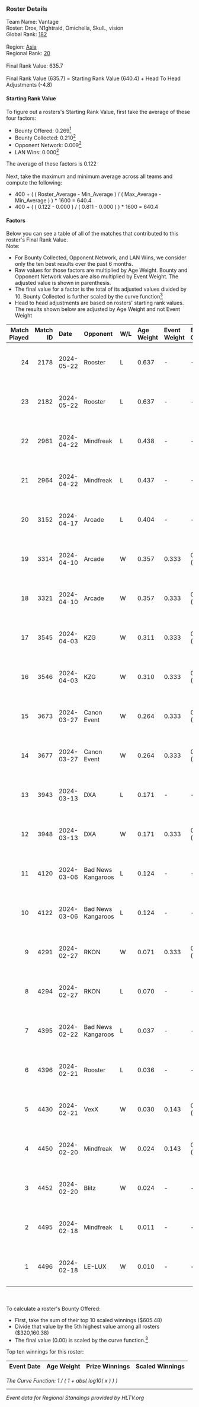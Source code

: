 ### Roster Details<br />
Team Name: Vantage<br />
Roster: Drox, N1ghtraid, Omichella, SkulL, vision <br />
Global Rank: [182](../../standings_global_2024_08_14.md)<br />
<br />
Region: [Asia]( ../../standings_asia_2024_08_14.md)<br />
Regional Rank: [20]( ../../standings_asia_2024_08_14.md)<br />
<br />
Final Rank Value:  635.7<br />
<br />
Final Rank Value (635.7) = Starting Rank Value (640.4) + Head To Head Adjustments (-4.8)<br />

#### Starting Rank Value<br />
To figure out a rosters's Starting Rank Value, first take the average of these four factors:<br />
- Bounty Offered: 0.269[<sup>1</sup>](#table2)
- Bounty Collected: 0.210[<sup>2</sup>](#table1)
- Opponent Network: 0.009[<sup>2</sup>](#table1)
- LAN Wins: 0.000[<sup>2</sup>](#table1)

The average of these factors is 0.122<br />
<br />
Next, take the maximum and minimum average across all teams and compute the following:<br />
- 400 + ( ( Roster_Average - Min_Average ) / ( Max_Average - Min_Average ) ) * 1600 = 640.4
- 400 + ( ( 0.122 - 0.000 ) / ( 0.811 - 0.000 ) ) * 1600 = 640.4


#### Factors<br />
Below you can see a table of all of the matches that contributed to this roster's Final Rank Value.<br />
Note:<br />

- For Bounty Collected, Opponent Network, and LAN Wins, we consider only the ten best results over the past 6 months.
- Raw values for those factors are multiplied by Age Weight. Bounty and Opponent Network values are also multiplied by Event Weight. The adjusted value is shown in parenthesis.
- The final value for a factor is the total of its adjusted values divided by 10. Bounty Collected is further scaled by the curve function[<sup>3</sup>](#curveFunction)
- Head to head adjustments are based on rosters' starting rank values. The results shown below are adjusted by Age Weight and not Event Weight
<span id="table1"></span><br />


| Match Played | Match ID | Date       | Opponent           | W/L | Age Weight | Event Weight | Bounty Collected | Opponent Network | LAN Wins  | H2H Adj. | Roster                                     |
| -: | -: | :- | :- | :- | :- | :- | :- | :- | :- | -: | :- |
|           24 |     2178 | 2024-05-22 | Rooster            | L   | 0.637      | -            | -                | -                | -         |    -5.96 | Drox, N1ghtraid, Omichella, SkulL, vision  |
|           23 |     2182 | 2024-05-22 | Rooster            | L   | 0.637      | -            | -                | -                | -         |    -6.25 | Drox, N1ghtraid, Omichella, SkulL, vision  |
|           22 |     2961 | 2024-04-22 | Mindfreak          | L   | 0.438      | -            | -                | -                | -         |    -6.17 | Drox, N1ghtraid, Omichella, SkulL, vision  |
|           21 |     2964 | 2024-04-22 | Mindfreak          | L   | 0.437      | -            | -                | -                | -         |    -6.41 | Drox, N1ghtraid, Omichella, SkulL, vision  |
|           20 |     3152 | 2024-04-17 | Arcade             | L   | 0.404      | -            | -                | -                | -         |    -5.60 | Drox, N1ghtraid, Omichella, SkulL, vision  |
|           19 |     3314 | 2024-04-10 | Arcade             | W   | 0.357      | 0.333        | 0.002 (0.000)    | 0.190 (0.023)    | 0 (0.000) |     6.43 | Drox, N1ghtraid, Omichella, SkulL, vision  |
|           18 |     3321 | 2024-04-10 | Arcade             | W   | 0.357      | 0.333        | 0.002 (0.000)    | 0.190 (0.023)    | 0 (0.000) |     6.63 | Drox, N1ghtraid, Omichella, SkulL, vision  |
|           17 |     3545 | 2024-04-03 | KZG                | W   | 0.311      | 0.333        | 0.005 (0.000)    | 0.145 (0.015)    | 0 (0.000) |     5.17 | Drox, N1ghtraid, Omichella, SkulL, vision  |
|           16 |     3546 | 2024-04-03 | KZG                | W   | 0.310      | 0.333        | 0.005 (0.000)    | 0.145 (0.015)    | 0 (0.000) |     5.31 | Drox, N1ghtraid, Omichella, SkulL, vision  |
|           15 |     3673 | 2024-03-27 | Canon Event        | W   | 0.264      | 0.333        | 0.000 (0.000)    | 0.000 (0.000)    | 0 (0.000) |     2.63 | Drox, N1ghtraid, Omichella, SkulL, vision  |
|           14 |     3677 | 2024-03-27 | Canon Event        | W   | 0.264      | 0.333        | 0.000 (0.000)    | 0.000 (0.000)    | 0 (0.000) |     2.68 | Drox, N1ghtraid, Omichella, SkulL, vision  |
|           13 |     3943 | 2024-03-13 | DXA                | L   | 0.171      | -            | -                | -                | -         |    -2.44 | Drox, N1ghtraid, Omichella, SkulL, vision  |
|           12 |     3948 | 2024-03-13 | DXA                | W   | 0.171      | 0.333        | 0.002 (0.000)    | 0.240 (0.014)    | 0 (0.000) |     2.97 | Drox, N1ghtraid, Omichella, SkulL, vision  |
|           11 |     4120 | 2024-03-06 | Bad News Kangaroos | L   | 0.124      | -            | -                | -                | -         |    -1.48 | Drox, N1ghtraid, Omichella, SkulL, vision  |
|           10 |     4122 | 2024-03-06 | Bad News Kangaroos | L   | 0.124      | -            | -                | -                | -         |    -1.49 | Drox, N1ghtraid, Omichella, SkulL, vision  |
|            9 |     4291 | 2024-02-27 | RKON               | W   | 0.071      | 0.333        | 0.000 (0.000)    | 0.021 (0.000)    | 0 (0.000) |     0.69 | Drox, N1ghtraid, Omichella, SkulL, vision  |
|            8 |     4294 | 2024-02-27 | RKON               | L   | 0.070      | -            | -                | -                | -         |    -1.53 | Drox, N1ghtraid, Omichella, SkulL, vision  |
|            7 |     4395 | 2024-02-22 | Bad News Kangaroos | L   | 0.037      | -            | -                | -                | -         |    -0.45 | Drox, Omichella, SkulL, viridian, vision   |
|            6 |     4396 | 2024-02-21 | Rooster            | L   | 0.036      | -            | -                | -                | -         |    -0.39 | Drox, Omichella, SkulL, viridian, vision   |
|            5 |     4430 | 2024-02-21 | VexX               | W   | 0.030      | 0.143        | 0.001 (0.000)    | 0.009 (0.000)    | 0 (0.000) |     0.43 | Drox, Omichella, SkulL, viridian, vision   |
|            4 |     4450 | 2024-02-20 | Mindfreak          | W   | 0.024      | 0.143        | 0.003 (0.000)    | 0.216 (0.001)    | 0 (0.000) |     0.42 | Drox, Omichella, SkulL, viridian, vision   |
|            3 |     4452 | 2024-02-20 | Blitz              | W   | 0.024      | -            | -                | -                | -         |     0.15 | Drox, Omichella, SkulL, viridian, vision   |
|            2 |     4495 | 2024-02-18 | Mindfreak          | L   | 0.011      | -            | -                | -                | -         |    -0.15 | Drox, Omichella, SkulL, viridian, vision   |
|            1 |     4496 | 2024-02-18 | LE-LUX             | W   | 0.010      | -            | -                | -                | -         |     0.07 | Drox, Omichella, SkulL, viridian, vision   |

<br />
<span id="table2"></span><br />
To calculate a roster's Bounty Offered:<br />

- First, take the sum of their top 10 scaled winnings ($605.48)
- Divide that value by the 5th highest value among all rosters ($320,160.38)
- The final value (0.00) is scaled by the curve function.[<sup>3</sup>](#curveFunction)

Top ten winnings for this roster:<br />

| Event Date | Age Weight | Prize Winnings | Scaled Winnings |
| :- | -: | :- | :- |


<span id="curveFunction"></span>_The Curve Function: 1 / ( 1 + abs( log10( x ) ) )_<br />

---
_Event data for Regional Standings provided by HLTV.org_<br />
